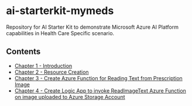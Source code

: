 # ai-starterkit-mymeds
Repository for AI Starter Kit to demonstrate Microsoft Azure AI Platform capabilities in Health Care Specific scenario.

## Contents

* [Chapter 1 - Introduction](./chapter1/Readme.md)
* [Chapter 2 - Resource Creation](./chapter2/Readme.md)
* [Chapter 3 - Create Azure Function for Reading Text from Prescription Image](./chapter3/Readme.md)
* [Chapter 4 - Create Logic App to invoke ReadImageText Azure Function on image uploaded to Azure Storage Account](./chapter4/Readme.md)
